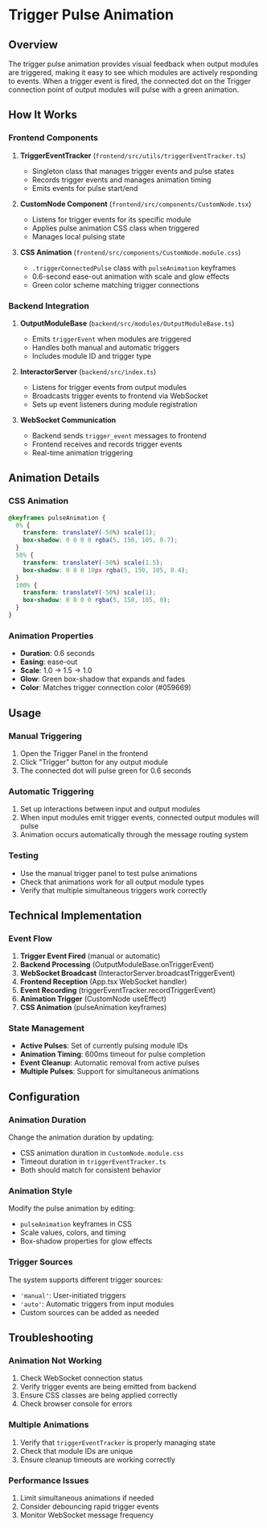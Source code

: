 # Trigger Pulse Animation

## Overview

The trigger pulse animation provides visual feedback when output modules are triggered, making it easy to see which modules are actively responding to events. When a trigger event is fired, the connected dot on the Trigger connection point of output modules will pulse with a green animation.

## How It Works

### Frontend Components

1. **TriggerEventTracker** (`frontend/src/utils/triggerEventTracker.ts`)
   - Singleton class that manages trigger events and pulse states
   - Records trigger events and manages animation timing
   - Emits events for pulse start/end

2. **CustomNode Component** (`frontend/src/components/CustomNode.tsx`)
   - Listens for trigger events for its specific module
   - Applies pulse animation CSS class when triggered
   - Manages local pulsing state

3. **CSS Animation** (`frontend/src/components/CustomNode.module.css`)
   - `.triggerConnectedPulse` class with `pulseAnimation` keyframes
   - 0.6-second ease-out animation with scale and glow effects
   - Green color scheme matching trigger connections

### Backend Integration

1. **OutputModuleBase** (`backend/src/modules/OutputModuleBase.ts`)
   - Emits `triggerEvent` when modules are triggered
   - Handles both manual and automatic triggers
   - Includes module ID and trigger type

2. **InteractorServer** (`backend/src/index.ts`)
   - Listens for trigger events from output modules
   - Broadcasts trigger events to frontend via WebSocket
   - Sets up event listeners during module registration

3. **WebSocket Communication**
   - Backend sends `trigger_event` messages to frontend
   - Frontend receives and records trigger events
   - Real-time animation triggering

## Animation Details

### CSS Animation
```css
@keyframes pulseAnimation {
  0% {
    transform: translateY(-50%) scale(1);
    box-shadow: 0 0 0 0 rgba(5, 150, 105, 0.7);
  }
  50% {
    transform: translateY(-50%) scale(1.5);
    box-shadow: 0 0 0 10px rgba(5, 150, 105, 0.4);
  }
  100% {
    transform: translateY(-50%) scale(1);
    box-shadow: 0 0 0 0 rgba(5, 150, 105, 0);
  }
}
```

### Animation Properties
- **Duration**: 0.6 seconds
- **Easing**: ease-out
- **Scale**: 1.0 → 1.5 → 1.0
- **Glow**: Green box-shadow that expands and fades
- **Color**: Matches trigger connection color (#059669)

## Usage

### Manual Triggering
1. Open the Trigger Panel in the frontend
2. Click "Trigger" button for any output module
3. The connected dot will pulse green for 0.6 seconds

### Automatic Triggering
1. Set up interactions between input and output modules
2. When input modules emit trigger events, connected output modules will pulse
3. Animation occurs automatically through the message routing system

### Testing
- Use the manual trigger panel to test pulse animations
- Check that animations work for all output module types
- Verify that multiple simultaneous triggers work correctly

## Technical Implementation

### Event Flow
1. **Trigger Event Fired** (manual or automatic)
2. **Backend Processing** (OutputModuleBase.onTriggerEvent)
3. **WebSocket Broadcast** (InteractorServer.broadcastTriggerEvent)
4. **Frontend Reception** (App.tsx WebSocket handler)
5. **Event Recording** (triggerEventTracker.recordTriggerEvent)
6. **Animation Trigger** (CustomNode useEffect)
7. **CSS Animation** (pulseAnimation keyframes)

### State Management
- **Active Pulses**: Set of currently pulsing module IDs
- **Animation Timing**: 600ms timeout for pulse completion
- **Event Cleanup**: Automatic removal from active pulses
- **Multiple Pulses**: Support for simultaneous animations

## Configuration

### Animation Duration
Change the animation duration by updating:
- CSS animation duration in `CustomNode.module.css`
- Timeout duration in `triggerEventTracker.ts`
- Both should match for consistent behavior

### Animation Style
Modify the pulse animation by editing:
- `pulseAnimation` keyframes in CSS
- Scale values, colors, and timing
- Box-shadow properties for glow effects

### Trigger Sources
The system supports different trigger sources:
- `'manual'`: User-initiated triggers
- `'auto'`: Automatic triggers from input modules
- Custom sources can be added as needed

## Troubleshooting

### Animation Not Working
1. Check WebSocket connection status
2. Verify trigger events are being emitted from backend
3. Ensure CSS classes are being applied correctly
4. Check browser console for errors

### Multiple Animations
1. Verify that `triggerEventTracker` is properly managing state
2. Check that module IDs are unique
3. Ensure cleanup timeouts are working correctly

### Performance Issues
1. Limit simultaneous animations if needed
2. Consider debouncing rapid trigger events
3. Monitor WebSocket message frequency 